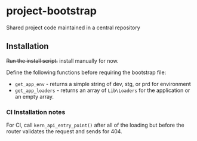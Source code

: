 project-bootstrap
=================

Shared project code maintained in a central repository

## Installation

<strike>Run the install script.</strike> install manually for now.

Define the following functions before requiring the bootstrap file:

- `get_app_env`     - returns a simple string of dev, stg, or prd for environment
- `get_app_loaders` - returns an array of `Lib\Loaders` for the application or an empty array.

### CI Installation notes

For CI, call `kern_api_entry_point()` after all of the loading but before the router validates the request and sends for 404.
